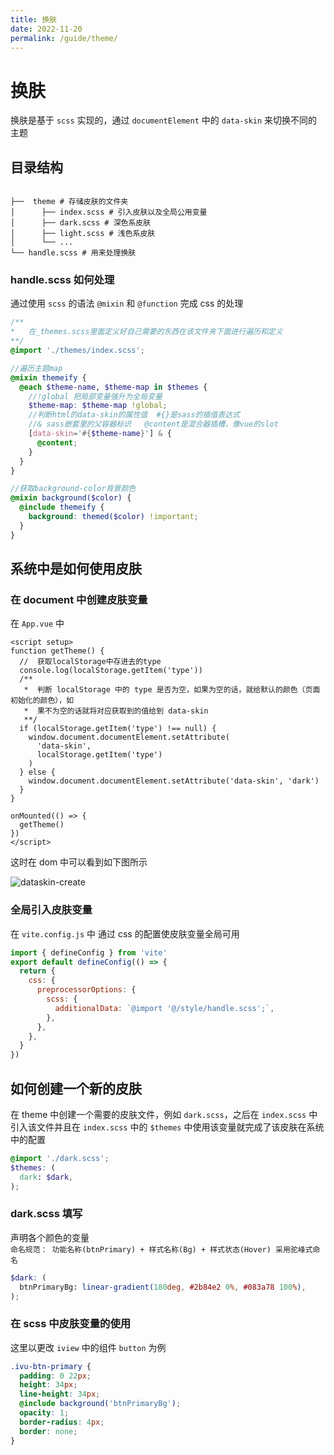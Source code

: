 ```yaml
---
title: 换肤
date: 2022-11-20
permalink: /guide/theme/
---
```


# 换肤

换肤是基于 `scss` 实现的，通过 `documentElement` 中的 `data-skin` 来切换不同的主题

## 目录结构

```

├──  theme # 存储皮肤的文件夹
│      ├── index.scss # 引入皮肤以及全局公用变量
│      ├── dark.scss # 深色系皮肤
│      ├── light.scss # 浅色系皮肤
│      └── ...
└── handle.scss # 用来处理换肤

```

### handle.scss 如何处理

通过使用 `scss` 的语法 `@mixin` 和 `@function` 完成 css 的处理

```scss
/**
*   在_themes.scss里面定义好自己需要的东西在该文件夹下面进行遍历和定义
**/
@import './themes/index.scss';

//遍历主题map
@mixin themeify {
  @each $theme-name, $theme-map in $themes {
    //!global 把局部变量强升为全局变量
    $theme-map: $theme-map !global;
    //判断html的data-skin的属性值  #{}是sass的插值表达式
    //& sass嵌套里的父容器标识   @content是混合器插槽，像vue的slot
    [data-skin='#{$theme-name}'] & {
      @content;
    }
  }
}

//获取background-color背景颜色
@mixin background($color) {
  @include themeify {
    background: themed($color) !important;
  }
}
```

## 系统中是如何使用皮肤

### 在 document 中创建皮肤变量

在 `App.vue` 中

```vue
<script setup>
function getTheme() {
  //  获取localStorage中存进去的type
  console.log(localStorage.getItem('type'))
  /**
   *  判断 localStorage 中的 type 是否为空，如果为空的话，就给默认的颜色（页面初始化的颜色），如
   *  果不为空的话就将对应获取到的值给到 data-skin
   **/
  if (localStorage.getItem('type') !== null) {
    window.document.documentElement.setAttribute(
      'data-skin',
      localStorage.getItem('type')
    )
  } else {
    window.document.documentElement.setAttribute('data-skin', 'dark')
  }
}

onMounted(() => {
  getTheme()
})
</script>
```

这时在 dom 中可以看到如下图所示

![dataskin-create](/images/theme/dataskin-create.png)

### 全局引入皮肤变量

在 `vite.config.js` 中 通过 css 的配置使皮肤变量全局可用

```javascript
import { defineConfig } from 'vite'
export default defineConfig(() => {
  return {
    css: {
      preprocessorOptions: {
        scss: {
          additionalData: `@import '@/style/handle.scss';`,
        },
      },
    },
  }
})
```

## 如何创建一个新的皮肤

在 theme 中创建一个需要的皮肤文件，例如 `dark.scss`，之后在 `index.scss` 中引入该文件并且在 `index.scss` 中的 `$themes` 中使用该变量就完成了该皮肤在系统中的配置

```scss
@import './dark.scss';
$themes: (
  dark: $dark,
);
```

### dark.scss 填写

声明各个颜色的变量
<br>
`命名规范： 功能名称(btnPrimary) + 样式名称(Bg) + 样式状态(Hover) 采用驼峰式命名`

```scss
$dark: (
  btnPrimaryBg: linear-gradient(180deg, #2b84e2 0%, #083a78 100%),
);
```

### 在 scss 中皮肤变量的使用

这里以更改 `iview` 中的组件 `button` 为例

```scss
.ivu-btn-primary {
  padding: 0 22px;
  height: 34px;
  line-height: 34px;
  @include background('btnPrimaryBg');
  opacity: 1;
  border-radius: 4px;
  border: none;
}
```
